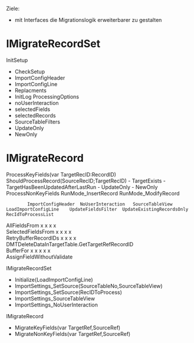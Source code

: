 Ziele:
- mit Interfaces die Migrationslogik erweiterbarer zu gestalten

IMigrateRecordSet
=================
InitSetup
- CheckSetup
- ImportConfigHeader
- ImportConfigLine
- Replacments
- InitLog
ProcessingOptions
- noUserInteraction
- selectedFields
- selectedRecords
- SourceTableFilters
- UpdateOnly
- NewOnly

IMigrateRecord
==============
ProcessKeyFields(var TargetRecID:RecordID)
ShouldProcessRecord(SourceRecID;TargetRecID)
    - TargetExists
    - TargetHasBeenUpdatedAfterLastRun 
    - UpdateOnly
    - NewOnly
ProcessNonKeyFields
RunMode_InsertRecord
RunMode_ModifyRecord

            ImportConfigHeader	NoUserInteraction	SourceTableView	LoadImportConfigLine	UpdateFieldsFilter	UpdateExistingRecordsOnly	RecIdToProcessList
AllFieldsFrom             	                        x	x	x	x			
SelectedFieldsFrom        	                        x	x			x	x	
RetryBufferRecordIDs                            	x	x		x			x
DMTDeleteDataInTargetTable.GetTargetRefRecordID							
BufferFor                                       	x	x	x	x	x		
AssignFieldWithoutValidate							



IMigrateRecordSet
- Initialize(LoadImportConfigLine)
- ImportSettings_SetSource(SourceTableNo,SourceTableView)
- ImportSettings_SetSource(RecIDToProcess)
- ImportSettings_SourceTableView
- ImportSettings_NoUserInteraction

IMigrateRecord
- MigrateKeyFields(var TargetRef,SourceRef)
- MigrateNonKeyFields(var TargetRef,SourceRef)